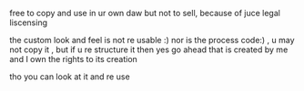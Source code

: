 free to copy and use in ur own daw but not to sell, because of juce legal liscensing 

the custom look and feel is not re usable :)
nor is the process code:) , u may not copy it , but if u re structure it then yes go ahead
that is created by me and I own the rights to its creation

tho you can look at it and re use
